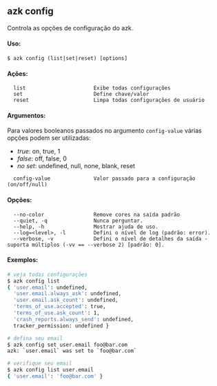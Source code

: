 ## azk config

Controla as opções de configuração do azk.

#### Uso:

    $ azk config (list|set|reset) [options]

#### Ações:

```
  list                      Exibe todas configurações
  set                       Define chave/valor
  reset                     Limpa todas configurações de usuário
```

#### Argumentos:

Para valores booleanos passados no argumento `config-value` várias opções podem ser utilizadas:

- *true*: on, true, 1
- *false*: off, false, 0
- *no set*: undefined, null, none, blank, reset

```
  config-value              Valor passado para a configuração (on/off/null)
```

#### Opções:

```
  --no-color                Remove cores na saída padrão
  --quiet, -q               Nunca perguntar.
  --help, -h                Mostrar ajuda de uso.
  --log=<level>, -l         Defini o nível de log (padrão: error).
  --verbose, -v             Defini o nível de detalhes da saída - suporta múltiplos (-vv == --verbose 2) [padrão: 0].
```

#### Exemplos:

```sh
# veja todas configurações
$ azk config list
{ 'user.email': undefined,
  'user.email.always_ask': undefined,
  'user.email.ask_count': undefined,
  'terms_of_use.accepted': true,
  'terms_of_use.ask_count': 1,
  'crash_reports.always_send': undefined,
  tracker_permission: undefined }

# defina seu email
$ azk config set user.email foo@bar.com
azk: `user.email` was set to `foo@bar.com`

# verifique seu email
$ azk config list user.email
{ 'user.email': 'foo@bar.com' }
```
